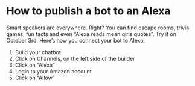 # How to publish a bot to an Alexa

Smart speakers are everywhere. Right? You can find escape rooms, trivia games, fun facts and even “Alexa reads mean girls quotes”. Try it on October 3rd. Here’s how you connect your bot to Alexa:

1. Build your chatbot
2. Click on Channels, on the left side of the builder
3. Click on “Alexa”
4. Login to your Amazon account
5. Click on “Allow”
